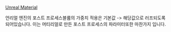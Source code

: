 [Unreal Material](https://docs.unrealengine.com/5.2/en-US/unreal-engine-materials/)

언리얼 엔진의 포스트 프로세스블륨의 가중치 적용은 기본값 -> 해당값으로 러프되도록 되어있습니다. 이는 머티리얼로 만든 포스트 프로세스의 파라미터또한 마찬가지 입니다.
